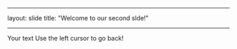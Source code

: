 - - -
layout: slide
title: "Welcome to our second slde!"
- - -
Your text
Use the left cursor to go back!
